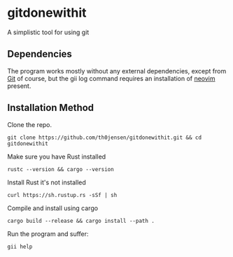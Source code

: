 # gitdonewithit

A simplistic tool for using git

## Dependencies

The program works mostly without any external dependencies, except
from [Git](https://github.com/git/git) of course, but the gii log
command requires an installation of
[neovim](https://github.com/neovim/neovim) present.

## Installation Method

Clone the repo.

```{
git clone https://github.com/th0jensen/gitdonewithit.git && cd gitdonewithit
```

Make sure you have Rust installed

```{
rustc --version && cargo --version
```

Install Rust it's not installed

```{
curl https://sh.rustup.rs -sSf | sh
```

Compile and install using cargo

```{
cargo build --release && cargo install --path .
```

Run the program and suffer:

```{
gii help
```
